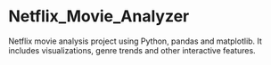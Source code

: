 # Netflix_Movie_Analyzer
Netflix movie analysis project using Python, pandas and matplotlib. It includes visualizations, genre trends and other interactive features.
